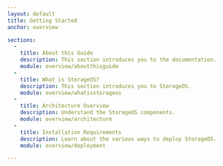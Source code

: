 ```yaml
---
layout: default
title: Getting Started
anchor: overview

sections:
  -
    title: About this Guide
    description: This section introduces you to the documentation.
    module: overview/aboutthisguide
  -
    title: What is StorageOS?
    description: This section introduces you to StorageOS.
    module: overview/whatisstorageos
  -
    title: Architecture Overview
    description: Understand the StorageOS components.
    module: overview/architecture
  -
    title: Installation Requirements
    description: Learn about the various ways to deploy StorageOS.
    module: overview/deployment

---
```

